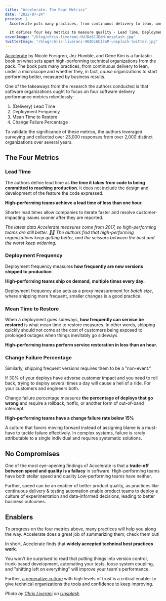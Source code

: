 ```yaml
---
title: "Accelerate: The Four Metrics"
date: "2022-07-24"
preview: |
  Accelerate puts many practices, from continuous delivery to lean, under a microscope and whether they, in fact, *cause* organizations to start performing better, measured by business results.

  It defines four key metrics to measure quality - Lead Time, Deployment Frequency, Mean Time to Restore, and Change Failure Percentage.
coverImage: "/blog/chris-liverani-HUJDz6CJEaM-unsplash.jpg"
twitterImage: "/blog/chris-liverani-HUJDz6CJEaM-unsplash-twitter.jpg"
---
```


[Accelerate](https://amzn.to/3Px65BE) by Nicole Forsgren, Jez Humble, and Gene Kim is a fantastic book on what sets apart high-performing technical organizations from the pack. The book puts many practices, from continuous delivery to lean, under a microscope and whether they, in fact, _cause_ organizations to start performing better, measured by business results.

One of the takeaways from the research the authors conducted is that software organizations ought to focus on four software delivery performance metrics relentlessly:

1. (Delivery) Lead Time
2. Deployment Frequency
3. Mean Time to Restore
4. Change Failure Percentage

To validate the significance of these metrics, the authors leveraged surveying and collected over 23,000 responses from over 2,000 distinct organizations over several years.

## The Four Metrics

### Lead Time

The authors define lead time as **the time it takes from code to being committed to reaching production**.
It does not include the design and development of the feature the code expressed.

**High-performing teams achieve a lead time of less than one hour.**

Shorter lead times allow companies to iterate faster and resolve customer-impacting issues sooner after they are reported.

_The latest data Accelerate measures come from 2017, so high-performing teams are still better. 🏃‍♂️ The authors find that high-performing organizations keep getting better, and the scissors between the best and the worst keep widening._

### Deployment Frequency

Deployment frequency measures **how frequently are new versions shipped to production**.

**High-performing teams ship on demand, multiple times every day.**

Deployment frequency also acts as a proxy measurement for _batch size_, where shipping more frequent, smaller changes is a good practice.

### Mean Time to Restore

When a deployment goes sideways, **how frequently can service be restored** is what mean time to restore measures.
In other words, shipping quickly should not come at the cost of customers being exposed to prolonged outages when things inevitably go sideways.

**High-performing teams perform service restoration in less than an hour.**

### Change Failure Percentage

Similarly, shipping frequent versions requires them to be a "non-event."

If 30% of your deploys have adverse customer impact and you need to roll back, trying to deploy several times a day will cause a hell of a ride. For your customers and engineers both.

Change failure percentage measures **the percentage of deploys that go wrong** and require a rollback, hotfix, or another form of out-of-band intercept.

**High-performing teams have a change failure rate below 15%**

A culture that favors moving forward instead of assigning blame is a must-have to tackle failure effectively. In complex systems, failure is rarely attributable to a single individual and requires systematic solutions.

## No Compromises

One of the most eye-opening findings of Accelerate is that a **trade-off between speed and quality is a fallacy** in software.
High-performing teams have both stellar speed and quality
Low-performing teams have neither.

Further, speed can be an enabler of better product quality, as practices like continuous delivery & testing automation enable product teams to deploy a culture of experimentation and data-informed decisions, leading to better business outcomes.

## Enablers

To progress on the four metrics above, many practices will help you along the way.
Accelerate does a great job of summarizing them; check them out!

In short, Accelerate finds that **widely accepted technical best practices work**.

You won't be surprised to read that putting things into version control, trunk-based development, automating your tests, loose system coupling, and "shifting left on everything" will improve your team's performance.

Further, [a generative culture](https://qualitysafety.bmj.com/content/13/suppl_2/ii22) with high levels of trust is a critical enabler to give technical organizations the tools and confidence to keep improving.

_Photo by [Chris Liverani](https://unsplash.com/@chrisliverani?utm_source=unsplash&utm_medium=referral&utm_content=creditCopyText) on [Unsplash](https://unsplash.com/s/photos/fast?utm_source=unsplash&utm_medium=referral&utm_content=creditCopyText)_
